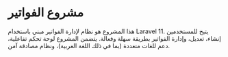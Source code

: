 # مشروع الفواتير

هذا المشروع هو نظام لإدارة الفواتير مبني باستخدام Laravel 11. يتيح للمستخدمين إنشاء، تعديل، وإدارة الفواتير بطريقة سهلة وفعالة. يتضمن المشروع لوحة تحكم تفاعلية، دعم للغات متعددة (بما في ذلك اللغة العربية)، ونظام مصادقة آمن.
